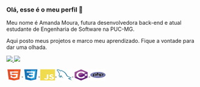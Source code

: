 ### Olá, esse é o meu perfil 👋

<p>Meu nome é Amanda Moura, futura desenvolvedora back-end e atual estudante de Engenharia de Software na PUC-MG.</p>
<p>Aqui posto meus projetos e marco meu aprendizado. Fique a vontade para dar uma olhada.</p>

<div>
  <a href="https://github.com/amandams09">
  <img height="180em" src="https://github-readme-stats.vercel.app/api?username=AmandaMS09&show_icons=true&theme=dracula&count_private=true&include_all_commits=true" />
  <img height="180em" src="https://github-readme-stats.vercel.app/api/top-langs/?username=AmandaMS09&layout=compact&langs_count=7&theme=dracula" />
</div>

<div style="display: inline_block"><br>
  <img align="center" alt="AmandaHTML" height="30" width="40" src="https://raw.githubusercontent.com/devicons/devicon/master/icons/html5/html5-original.svg">
  <img align="center" alt="AmandaCSS" height="30" width="40" src="https://raw.githubusercontent.com/devicons/devicon/master/icons/css3/css3-original.svg">
  <img align="center" alt="AmandaJS" height="30" width="40" src="https://raw.githubusercontent.com/devicons/devicon/master/icons/javascript/javascript-plain.svg">
  <img align="center" alt="AmandaMySQL" height="30" width="40" src="https://raw.githubusercontent.com/devicons/devicon/master/icons/mysql/mysql-original.svg">
  <img align="center" alt="AmandaCSharp" height="30" width="40" src="https://raw.githubusercontent.com/devicons/devicon/master/icons/csharp/csharp-original.svg">
  <img align="center" alt="AmandaPHP" height="30" width="40" src="https://raw.githubusercontent.com/devicons/devicon/master/icons/php/php-original.svg">
</div>
